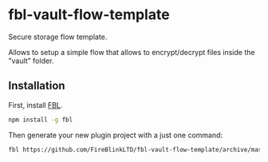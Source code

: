 # fbl-vault-flow-template

Secure storage flow template. 

Allows to setup a simple flow that allows to encrypt/decrypt files inside the "vault" folder.

## Installation

First, install [FBL](https://www.npmjs.com/package/fbl).

```bash
npm install -g fbl
```

Then generate your new plugin project with a just one command:

```bash
fbl https://github.com/FireBlinkLTD/fbl-vault-flow-template/archive/master.tar.gz
```
